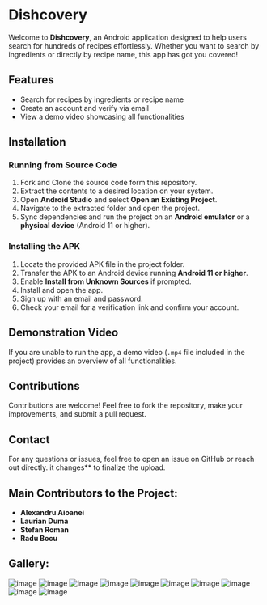 # Dishcovery

Welcome to **Dishcovery**, an Android application designed to help users search for hundreds of recipes effortlessly. Whether you want to search by ingredients or directly by recipe name, this app has got you covered!

## Features
- Search for recipes by ingredients or recipe name
- Create an account and verify via email
- View a demo video showcasing all functionalities

## Installation
### Running from Source Code
1. Fork and Clone the source code form this repository.
2. Extract the contents to a desired location on your system.
3. Open **Android Studio** and select **Open an Existing Project**.
4. Navigate to the extracted folder and open the project.
5. Sync dependencies and run the project on an **Android emulator** or a **physical device** (Android 11 or higher).

### Installing the APK
1. Locate the provided APK file in the project folder.
2. Transfer the APK to an Android device running **Android 11 or higher**.
3. Enable **Install from Unknown Sources** if prompted.
4. Install and open the app.
5. Sign up with an email and password.
6. Check your email for a verification link and confirm your account.

## Demonstration Video
If you are unable to run the app, a demo video (`.mp4` file included in the project) provides an overview of all functionalities.

## Contributions
Contributions are welcome! Feel free to fork the repository, make your improvements, and submit a pull request.

## Contact
For any questions or issues, feel free to open an issue on GitHub or reach out directly.
it changes** to finalize the upload.

## Main Contributors to the Project: 
- **Alexandru Aioanei**
- **Laurian Duma**
- **Stefan Roman**
- **Radu Bocu**

## Gallery: 

![image](https://github.com/user-attachments/assets/7040b01d-2e3b-4a8c-a6cd-e2abc395f05a)
![image](https://github.com/user-attachments/assets/c396c6f8-8c33-47d2-bcad-0334e7759deb)
![image](https://github.com/user-attachments/assets/91e02d54-159f-46db-ba6b-cd80da7a955c)
![image](https://github.com/user-attachments/assets/00407a4f-a24e-4ca9-a02b-4675600acd4b)
![image](https://github.com/user-attachments/assets/6791ba4c-bea7-49cf-a90c-796a88195470)
![image](https://github.com/user-attachments/assets/49317a12-5b0a-430f-8ae9-530016acc6a9)
![image](https://github.com/user-attachments/assets/ab374b45-c1ac-47ad-bd55-04e56d36ff34)
![image](https://github.com/user-attachments/assets/4130c4f1-290e-41ef-a669-f0ab51ab3aad)
![image](https://github.com/user-attachments/assets/7dbf273d-4ecb-4f22-9395-a49fdaaf50f2)
![image](https://github.com/user-attachments/assets/e220f294-fbc8-48bd-a733-5770bac72392)




